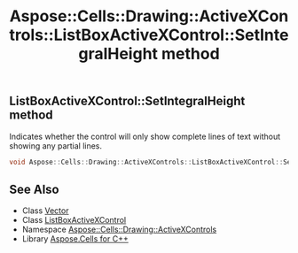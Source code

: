 ﻿---
title: Aspose::Cells::Drawing::ActiveXControls::ListBoxActiveXControl::SetIntegralHeight method
linktitle: SetIntegralHeight
second_title: Aspose.Cells for C++ API Reference
description: 'Aspose::Cells::Drawing::ActiveXControls::ListBoxActiveXControl::SetIntegralHeight method. Indicates whether the control will only show complete lines of text without showing any partial lines in C++.'
type: docs
weight: 3400
url: /cpp/aspose.cells.drawing.activexcontrols/listboxactivexcontrol/setintegralheight/
---
## ListBoxActiveXControl::SetIntegralHeight method


Indicates whether the control will only show complete lines of text without showing any partial lines.

```cpp
void Aspose::Cells::Drawing::ActiveXControls::ListBoxActiveXControl::SetIntegralHeight(bool value)
```

## See Also

* Class [Vector](../../../aspose.cells/vector/)
* Class [ListBoxActiveXControl](../)
* Namespace [Aspose::Cells::Drawing::ActiveXControls](../../)
* Library [Aspose.Cells for C++](../../../)
